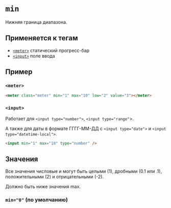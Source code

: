 # `min`

Нижняя граница диапазона.

## Применяется к тегам

- [`<meter>`](../Tags/meter.md) статический прогресс-бар
- [`<input>`](../Tags/input.md) поле ввода

## Пример

### `<meter>`

```html
<meter class="meter" min="1" max="10" low="2" value="3"></meter>
```

### `<input>`

Работает для `<input type="number">`, `<input type="range"`>.

А также для даты в формате ГГГГ-ММ-ДД с `<input type="date">` и `<input type="datetime-local">`.

```html
<input min="1" max="10" type="number" />
```

## Значения

Все значения числовые и могут быть целыми (1), дробными (0.1 или .1), положительными (2) и отрицательными (-2).

Должно быть ниже значения max.

### `min="0"` (по умолчанию)
